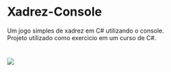 # Xadrez-Console
Um jogo simples de xadrez em C# utilizando o console.\
Projeto utilizado como exercicio em um curso de C#.
#
<kbd> <img src="https://github.com/GilbertoBatista/Xadrez-Console-C-/assets/135039904/20561ca1-839b-4f2f-9e0f-4731964fa0f8" /> </kbd>
